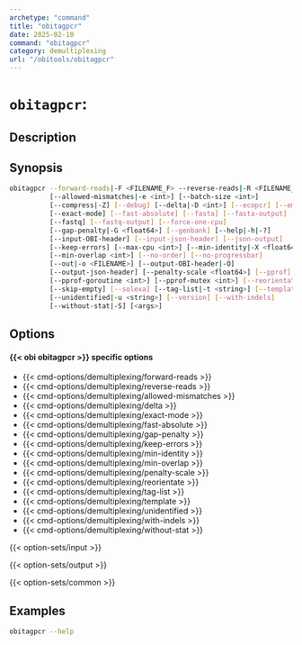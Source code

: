```yaml
---
archetype: "command"
title: "obitagpcr"
date: 2025-02-10
command: "obitagpcr"
category: demultiplexing
url: "/obitools/obitagpcr"
---
```


# `obitagpcr`:

## Description 



## Synopsis

```bash
obitagpcr --forward-reads|-F <FILENAME_F> --reverse-reads|-R <FILENAME_R>
          [--allowed-mismatches|-e <int>] [--batch-size <int>]
          [--compress|-Z] [--debug] [--delta|-D <int>] [--ecopcr] [--embl]
          [--exact-mode] [--fast-absolute] [--fasta] [--fasta-output]
          [--fastq] [--fastq-output] [--force-one-cpu]
          [--gap-penalty|-G <float64>] [--genbank] [--help|-h|-?]
          [--input-OBI-header] [--input-json-header] [--json-output]
          [--keep-errors] [--max-cpu <int>] [--min-identity|-X <float64>]
          [--min-overlap <int>] [--no-order] [--no-progressbar]
          [--out|-o <FILENAME>] [--output-OBI-header|-O]
          [--output-json-header] [--penalty-scale <float64>] [--pprof]
          [--pprof-goroutine <int>] [--pprof-mutex <int>] [--reorientate]
          [--skip-empty] [--solexa] [--tag-list|-t <string>] [--template]
          [--unidentified|-u <string>] [--version] [--with-indels]
          [--without-stat|-S] [<args>]
```

## Options

#### {{< obi obitagpcr >}} specific options

- {{< cmd-options/demultiplexing/forward-reads >}}
- {{< cmd-options/demultiplexing/reverse-reads >}}
- {{< cmd-options/demultiplexing/allowed-mismatches >}}
- {{< cmd-options/demultiplexing/delta >}}
- {{< cmd-options/demultiplexing/exact-mode >}}
- {{< cmd-options/demultiplexing/fast-absolute >}}
- {{< cmd-options/demultiplexing/gap-penalty >}}
- {{< cmd-options/demultiplexing/keep-errors >}}
- {{< cmd-options/demultiplexing/min-identity >}}
- {{< cmd-options/demultiplexing/min-overlap >}}
- {{< cmd-options/demultiplexing/penalty-scale >}}
- {{< cmd-options/demultiplexing/reorientate >}}
- {{< cmd-options/demultiplexing/tag-list >}}
- {{< cmd-options/demultiplexing/template >}}
- {{< cmd-options/demultiplexing/unidentified >}}
- {{< cmd-options/demultiplexing/with-indels >}}
- {{< cmd-options/demultiplexing/without-stat >}}

{{< option-sets/input >}}

{{< option-sets/output >}}

{{< option-sets/common >}}

## Examples

```bash
obitagpcr --help
```
